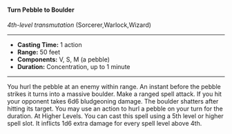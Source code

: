 #### Turn Pebble to Boulder
*4th-level transmutation* (Sorcerer,Warlock,Wizard)
___
- **Casting Time:** 1 action
- **Range:** 50 feet
- **Components:** V, S, M (a pebble)
- **Duration:** Concentration, up to 1 minute
---
You hurl the pebble at an enemy within range. An
instant before the pebble strikes it turns into a
massive boulder. Make a ranged spell attack. If you
hit your opponent takes 6d6 bludgeoning damage.
The boulder shatters after hitting its target. You
may use an action to hurl a pebble on your turn for
the duration.
At Higher Levels. You can cast this spell using a
5th level or higher spell slot. It inflicts 1d6 extra
damage for every spell level above 4th.
